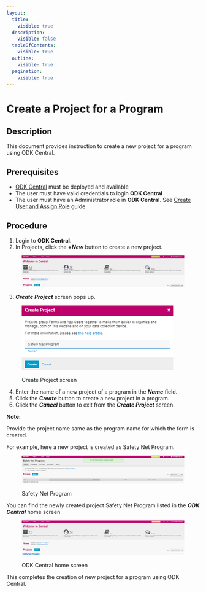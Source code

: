 ```yaml
---
layout:
  title:
    visible: true
  description:
    visible: false
  tableOfContents:
    visible: true
  outline:
    visible: true
  pagination:
    visible: true
---
```


# Create a Project for a Program

## Description

This document provides instruction to create a new project for a program using ODK Central.

## Prerequisites

* [ODK Central](https://docs.getodk.org/central-intro/) must be deployed and available
* The user must have valid credentials to login **ODK Central**
* The user must have an Administrator role in **ODK Central**. See [Create User and Assign Role](../../../pbms/features/administration/role-based-access-control/user-guides/assign-roles-to-users.md) guide.

## Procedure

1. Login to **ODK Central**.
2. In Projects, click the **+**_**New**_ button to create a new project.

<figure><img src="../../../.gitbook/assets/project-new-button.png" alt=""><figcaption></figcaption></figure>

3. _**Create Project**_ screen pops up.

<figure><img src="../../../.gitbook/assets/create-project-ODK-Central.png" alt=""><figcaption><p>Create Project screen</p></figcaption></figure>

4. Enter the name of a new project of a program in the _**Name**_ field.
5. Click the _**Create**_ button to create a new project in a program.
6. Click the _**Cancel**_ button to exit from the _**Create Project**_ screen.

**Note:**

Provide the project name same as the program name for which the form is created.

For example, here a new project is created as Safety Net Program.

<figure><img src="../../../.gitbook/assets/safety-net-program (1).png" alt=""><figcaption><p>Safety Net Program</p></figcaption></figure>

You can find the newly created project Safety Net Program listed in the _**ODK Central**_ home screen

<figure><img src="../../../.gitbook/assets/safety-net-program-under-project.png" alt=""><figcaption><p>ODK Central home screen</p></figcaption></figure>

This completes the creation of new project for a program using ODK Central.
